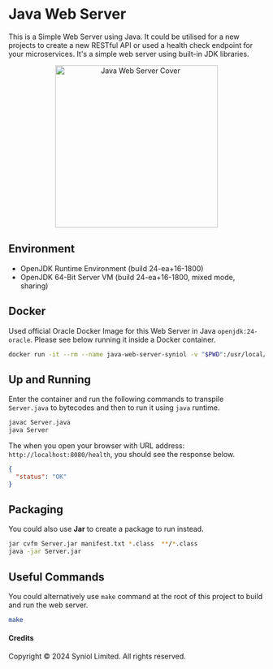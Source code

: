 # Java Web Server
This is a Simple Web Server using Java. It could be utilised for a new projects to create a new RESTful API or 
used a health check endpoint for your microservices. It's a simple web server using built-in JDK libraries.

<div style="text-align: center; width: 100%;" align="centre">
    <img style="max-width: 100%; width: 320px;" src="https://github.com/user-attachments/assets/d26641b5-a561-48fe-90f9-bf85fdbb08bf?raw=true" alt="Java Web Server Cover">
</div>


## Environment
 * OpenJDK Runtime Environment (build 24-ea+16-1800)
 * OpenJDK 64-Bit Server VM (build 24-ea+16-1800, mixed mode, sharing)


## Docker
Used official Oracle Docker Image for this Web Server in Java `openjdk:24-oracle`. Please see below running it 
inside a Docker container.

```bash	
docker run -it --rm --name java-web-server-syniol -v "$PWD":/usr/local/app --workdir /usr/local/app -p 8080:80 openjdk:24-oracle bash
```


## Up and Running
Enter the container and run the following commands to transpile `Server.java` to bytecodes and then to run it using `java` runtime.
```bash
javac Server.java
java Server
```

The when you open your browser with URL address: `http://localhost:8080/health`, you should see the response below.

```json
{
  "status": "OK"
}
```


## Packaging
You could also use __Jar__ to create a package to run instead.

```bash
jar cvfm Server.jar manifest.txt *.class  **/*.class
java -jar Server.jar
```


## Useful Commands
You could alternatively use `make` command at the root of this project to build and run the web server.

```bash
make
```


#### Credits
Copyright &copy; 2024 Syniol Limited. All rights reserved.
